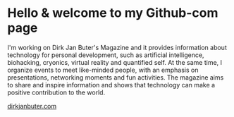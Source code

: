 # Hello & welcome to my Github-com page

I'm working on Dirk Jan Buter's Magazine and it provides information about technology for personal development, such as artificial intelligence, biohacking, cryonics, virtual reality and quantified self. At the same time, I organize events to meet like-minded people, with an emphasis on presentations, networking moments and fun activities. The magazine aims to share and inspire information and shows that technology can make a positive contribution to the world.

[dirkjanbuter.com](https://www.dirkjanbuter.com)
